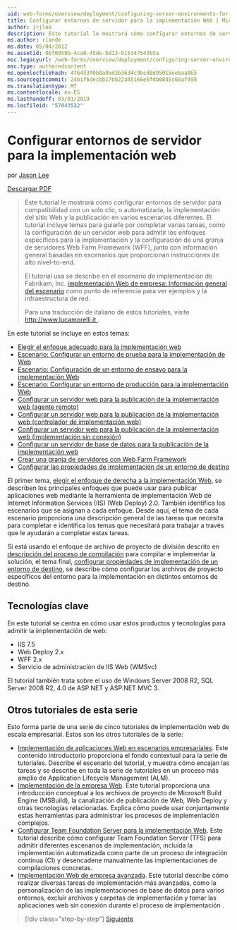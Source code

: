 ```yaml
---
uid: web-forms/overview/deployment/configuring-server-environments-for-web-deployment/configuring-server-environments-for-web-deployment
title: Configurar entornos de servidor para la implementación Web | Microsoft Docs
author: jrjlee
description: Este tutorial le mostrará cómo configurar entornos de servidor para compatibilidad con un solo clic, o automatizada, la implementación del sitio Web y la publicación en diversos escenario diferente...
ms.author: riande
ms.date: 05/04/2012
ms.assetid: 0bf0959b-4ca8-45de-bd13-b15347543b5a
msc.legacyurl: /web-forms/overview/deployment/configuring-server-environments-for-web-deployment/configuring-server-environments-for-web-deployment
msc.type: authoredcontent
ms.openlocfilehash: 4f6433f0b8a9ad3b3634c9bcd8d95015eebaa865
ms.sourcegitcommit: 24b1f6decbb17bb22a45166e5fdb0845c65af498
ms.translationtype: MT
ms.contentlocale: es-ES
ms.lasthandoff: 03/01/2019
ms.locfileid: "57043532"
---
```

<a name="configuring-server-environments-for-web-deployment"></a>Configurar entornos de servidor para la implementación web
====================
por [Jason Lee](https://github.com/jrjlee)

[Descargar PDF](https://msdnshared.blob.core.windows.net/media/MSDNBlogsFS/prod.evol.blogs.msdn.com/CommunityServer.Blogs.Components.WeblogFiles/00/00/00/63/56/8130.DeployingWebAppsInEnterpriseScenarios.pdf)

> Este tutorial le mostrará cómo configurar entornos de servidor para compatibilidad con un solo clic, o automatizada, la implementación del sitio Web y la publicación en varios escenarios diferentes. El tutorial incluye temas para guiarle por completar varias tareas, como la configuración de un servidor web para admitir los enfoques específicos para la implementación y la configuración de una granja de servidores Web Farm Framework (WFF), junto con información general basadas en escenarios que proporcionan instrucciones de alto nivel-to-end.
> 
> El tutorial usa se describe en el escenario de implementación de Fabrikam, Inc. [implementación Web de empresa: Información general del escenario](../deploying-web-applications-in-enterprise-scenarios/enterprise-web-deployment-scenario-overview.md) como punto de referencia para ver ejemplos y la infraestructura de red.
> 
> Para una traducción de italiano de estos tutoriales, visite [ http://www.lucamorelli.it ](http://www.lucamorelli.it).


En este tutorial se incluye en estos temas:

- [Elegir el enfoque adecuado para la implementación web](choosing-the-right-approach-to-web-deployment.md)
- [Escenario: Configurar un entorno de prueba para la implementación de Web](scenario-configuring-a-test-environment-for-web-deployment.md)
- [Escenario: Configuración de un entorno de ensayo para la implementación Web](scenario-configuring-a-staging-environment-for-web-deployment.md)
- [Escenario: Configurar un entorno de producción para la implementación Web](scenario-configuring-a-production-environment-for-web-deployment.md)
- [Configurar un servidor web para la publicación de la implementación web (agente remoto)](configuring-a-web-server-for-web-deploy-publishing-remote-agent.md)
- [Configurar un servidor web para la publicación de la implementación web (controlador de implementación web)](configuring-a-web-server-for-web-deploy-publishing-web-deploy-handler.md)
- [Configurar un servidor web para la publicación de la implementación web (implementación sin conexión)](configuring-a-web-server-for-web-deploy-publishing-offline-deployment.md)
- [Configurar un servidor de base de datos para la publicación de la implementación web](configuring-a-database-server-for-web-deploy-publishing.md)
- [Crear una granja de servidores con Web Farm Framework](creating-a-server-farm-with-the-web-farm-framework.md)
- [Configurar las propiedades de implementación de un entorno de destino](configuring-deployment-properties-for-a-target-environment.md)

El primer tema, [elegir el enfoque de derecha a la implementación Web](choosing-the-right-approach-to-web-deployment.md), se describen los principales enfoques que puede usar para publicar aplicaciones web mediante la herramienta de implementación Web de Internet Information Services (IIS) (Web Deploy) 2.0. También identifica los escenarios que se asignan a cada enfoque. Desde aquí, el tema de cada escenario proporciona una descripción general de las tareas que necesita para completar e identifica los temas que necesitará para trabajar a través que le ayudarán a completar estas tareas.

Si está usando el enfoque de archivo de proyecto de división descrito en [descripción del proceso de compilación](../web-deployment-in-the-enterprise/understanding-the-build-process.md) para compilar e implementar la solución, el tema final, [configurar propiedades de implementación de un entorno de destino](configuring-deployment-properties-for-a-target-environment.md), se describe cómo configurar los archivos de proyecto específicos del entorno para la implementación en distintos entornos de destino.

## <a name="key-technologies"></a>Tecnologías clave

En este tutorial se centra en cómo usar estos productos y tecnologías para admitir la implementación de web:

- IIS 7.5
- Web Deploy 2.x
- WFF 2.x
- Servicio de administración de IIS Web (WMSvc)

El tutorial también trata sobre el uso de Windows Server 2008 R2, SQL Server 2008 R2, 4.0 de ASP.NET y ASP.NET MVC 3.

## <a name="other-tutorials-in-this-series"></a>Otros tutoriales de esta serie

Esto forma parte de una serie de cinco tutoriales de implementación web de escala empresarial. Estos son los otros tutoriales de la serie:

- [Implementación de aplicaciones Web en escenarios empresariales](../deploying-web-applications-in-enterprise-scenarios/deploying-web-applications-in-enterprise-scenarios.md). Este contenido introductorio proporciona el fondo contextual para la serie de tutoriales. Describe el escenario del tutorial, y muestra cómo encajan las tareas y se describe en toda la serie de tutoriales en un proceso más amplio de Application Lifecycle Management (ALM).
- [Implementación de la empresa Web](../web-deployment-in-the-enterprise/web-deployment-in-the-enterprise.md). Este tutorial proporciona una introducción conceptual a los archivos de proyecto de Microsoft Build Engine (MSBuild), la canalización de publicación de Web, Web Deploy y otras tecnologías relacionadas. Explica cómo puede usar conjuntamente estas herramientas para administrar los procesos de implementación complejos.
- [Configurar Team Foundation Server para la implementación Web](../configuring-team-foundation-server-for-web-deployment/configuring-team-foundation-server-for-web-deployment.md). Este tutorial describe cómo configurar Team Foundation Server (TFS) para admitir diferentes escenarios de implementación, incluida la implementación automatizada como parte de un proceso de integración continua (CI) y desencadene manualmente las implementaciones de compilaciones concretas.
- [Implementación Web de empresa avanzada](../advanced-enterprise-web-deployment/advanced-enterprise-web-deployment.md). Este tutorial describe cómo realizar diversas tareas de implementación más avanzadas, como la personalización de las implementaciones de base de datos para varios entornos, excluir archivos y carpetas de implementación y tomar las aplicaciones web sin conexión durante el proceso de implementación .

> [!div class="step-by-step"]
> [Siguiente](choosing-the-right-approach-to-web-deployment.md)
